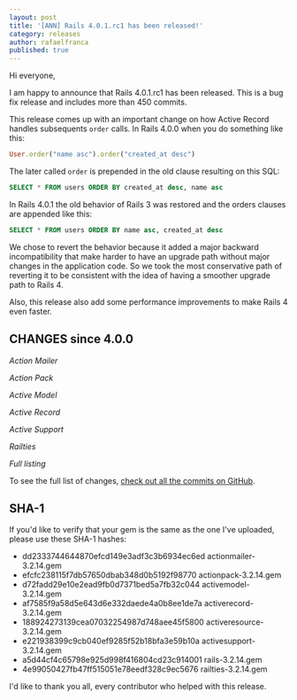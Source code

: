 ```yaml
---
layout: post
title: '[ANN] Rails 4.0.1.rc1 has been released!'
category: releases
author: rafaelfranca
published: true
---
```


Hi everyone,

I am happy to announce that Rails 4.0.1.rc1 has been released. This is a bug fix release and
includes more than 450 commits.

This release comes up with an important change on how Active Record handles subsequents `order` calls.
In Rails 4.0.0 when you do something like this:

```ruby
User.order("name asc").order("created_at desc")
```

The later called `order` is prepended in the old clause resulting on this SQL:

```sql
SELECT * FROM users ORDER BY created_at desc, name asc
```

In Rails 4.0.1 the old behavior of Rails 3 was restored and the orders clauses are appended like
this:

```sql
SELECT * FROM users ORDER BY name asc, created_at desc
```

We chose to revert the behavior because it added a major backward incompatibility that make
harder to have an upgrade path without major changes in the application code. So we took the most
conservative path of reverting it to be consistent with the idea of having a smoother upgrade path
to Rails 4.

Also, this release also add some performance improvements to make Rails 4 even faster.

## CHANGES since 4.0.0

*Action Mailer*

*Action Pack*

*Active Model*

*Active Record*

*Active Support*

*Railties*

*Full listing*

To see the full list of changes, [check out all the commits on
GitHub](https://github.com/rails/rails/compare/v4.0.0...v4.0.0.rc1).

## SHA-1

If you'd like to verify that your gem is the same as the one I've uploaded,
please use these SHA-1 hashes:

* dd2333744644870efcd149e3adf3c3b6934ec6ed  actionmailer-3.2.14.gem
* efcfc238115f7db57650dbab348d0b5192f98770  actionpack-3.2.14.gem
* d72fadd29e10e2ead9fb0d7371bed5a7fb32c044  activemodel-3.2.14.gem
* af7585f9a58d5e643d6e332daede4a0b8ee1de7a  activerecord-3.2.14.gem
* 188924273139cea07032254987d748aee45f5800  activeresource-3.2.14.gem
* e221938399c9cb040ef9285f52b18bfa3e59b10a  activesupport-3.2.14.gem
* a5d44cf4c65798e925d998f416804cd23c914001  rails-3.2.14.gem
* 4e99050427fb47ff515051e78eedf328c9ec5676  railties-3.2.14.gem

I'd like to thank you all, every contributor who helped with this release.
